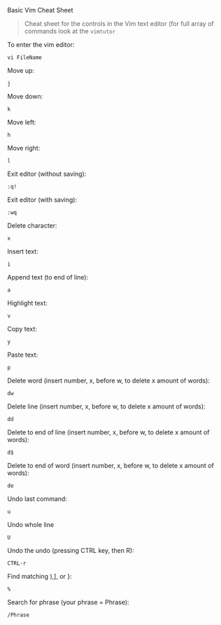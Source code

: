 Basic Vim Cheat Sheet
> Cheat sheet for the controls in the Vim text editor (for full array of commands look at the `vimtutor`

To enter the vim editor:

`vi FileName`

Move up:

`j`

Move down:

`k`

Move left:

`h`

Move right:

`l`

Exit editor (without saving):

`:q!`

Exit editor (with saving):

`:wq`

Delete character:

`x`

Insert text:

`i`

Append text (to end of line):

`a`

Highlight text:

`v`

Copy text:

`y`

Paste text:

`p`

Delete word (insert number, x, before w, to delete x amount of words):

`dw`

Delete line (insert number, x, before w, to delete x amount of words):

`dd`

Delete to end of line (insert number, x, before w, to delete x amount of words):

`d$`

Delete to end of word (insert number, x, before w, to delete x amount of words):

`de`

Undo last command:

`u`

Undo whole line

`U`

Undo the undo (pressing CTRL key, then R):

`CTRL-r`

Find matching  ),], or }:

`%`

Search for phrase (your phrase = Phrase):

`/Phrase`
